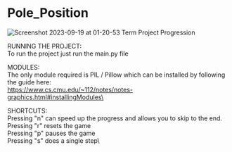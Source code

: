 # Pole_Position

![Screenshot 2023-09-19 at 01-20-53 Term Project Progression](https://github.com/averybudlong/Pole_Position/assets/77567313/80fd8f73-8fb8-447c-ae7f-82bdb9d18f26)

RUNNING THE PROJECT:\
To run the project just run the main.py file

MODULES:\
The only module required is PIL / Pillow which can be installed by following the guide here:\
https://www.cs.cmu.edu/~112/notes/notes-graphics.html#installingModules\

SHORTCUTS:\
Pressing "n" can speed up the progress and allows you to skip to the end.\
Pressing "r" resets the game\
Pressing "p" pauses the game\
Pressing "s" does a single step\
